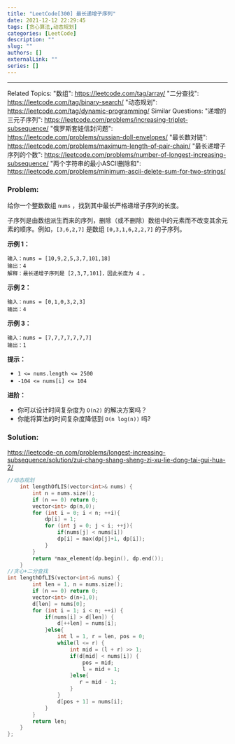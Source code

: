 ```yaml
---
title: "LeetCode[300] 最长递增子序列"
date: 2021-12-12 22:29:45
tags: [贪心算法,动态规划]
categories: [LeetCode]
description: ""
slug: ""
authors: []
externalLink: ""
series: []
---
```


---
Related Topics:
  "数组": https://leetcode.com/tag/array/
  "二分查找": https://leetcode.com/tag/binary-search/
  "动态规划": https://leetcode.com/tag/dynamic-programming/
Similar Questions:
  "递增的三元子序列": https://leetcode.com/problems/increasing-triplet-subsequence/
  "俄罗斯套娃信封问题": https://leetcode.com/problems/russian-doll-envelopes/
  "最长数对链": https://leetcode.com/problems/maximum-length-of-pair-chain/
  "最长递增子序列的个数": https://leetcode.com/problems/number-of-longest-increasing-subsequence/
"两个字符串的最小ASCII删除和": https://leetcode.com/problems/minimum-ascii-delete-sum-for-two-strings/

### Problem:

给你一个整数数组 `nums` ，找到其中最长严格递增子序列的长度。

子序列是由数组派生而来的序列，删除（或不删除）数组中的元素而不改变其余元素的顺序。例如，`[3,6,2,7]` 是数组 `[0,3,1,6,2,2,7]` 的子序列。

**示例 1：**

```
输入：nums = [10,9,2,5,3,7,101,18]
输出：4
解释：最长递增子序列是 [2,3,7,101]，因此长度为 4 。
```

**示例 2：**

```
输入：nums = [0,1,0,3,2,3]
输出：4
```

**示例 3：**

```
输入：nums = [7,7,7,7,7,7,7]
输出：1
```

**提示：**

- `1 <= nums.length <= 2500`
- `-104 <= nums[i] <= 104`

**进阶：**

- 你可以设计时间复杂度为 `O(n2)` 的解决方案吗？
- 你能将算法的时间复杂度降低到 `O(n log(n))` 吗?

<!--more-->

### Solution:

https://leetcode-cn.com/problems/longest-increasing-subsequence/solution/zui-chang-shang-sheng-zi-xu-lie-dong-tai-gui-hua-2/

```cpp
//动态规划
    int lengthOfLIS(vector<int>& nums) {
        int n = nums.size();
        if (n == 0) return 0;
        vector<int> dp(n,0);
        for (int i = 0; i < n; ++i){
            dp[i] = 1;
            for (int j = 0; j < i; ++j){
                if(nums[j] < nums[i])
                dp[i] = max(dp[j]+1, dp[i]);
            }
        }
        return *max_element(dp.begin(), dp.end());
    }
//贪心+二分查找
int lengthOfLIS(vector<int>& nums) {
        int len = 1, n = nums.size();
        if (n == 0) return 0;
        vector<int> d(n+1,0);
        d[len] = nums[0];
        for (int i = 1; i < n; ++i) {
            if(nums[i] > d[len]) {
                d[++len] = nums[i];
            }else{
                int l = 1, r = len, pos = 0;
                while(l <= r) {
                    int mid = (l + r) >> 1;
                    if(d[mid] < nums[i]) {
                        pos = mid;
                        l = mid + 1;
                    }else{
                       r = mid - 1;
                    }
                }
                d[pos + 1] = nums[i];
            }
        }
        return len;
    }
};
```